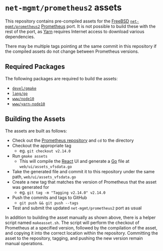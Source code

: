 # `net-mgmt/prometheus2` assets

This repository contains pre-compiled assets for the [FreeBSD]
[`net-mgmt/prometheus2`] [Prometheus] port.
It is not possible to build these with the rest of the port, as [Yarn] requires
Internet access to download various dependencies.

There may be multiple tags pointing at the same commit in this repository if
the compiled assets do not change between Prometheus versions.

## Required Packages

The following packages are required to build the assets:

  - [`devel/gmake`]
  - [`lang/go`]
  - [`www/node10`]
  - [`www/yarn-node10`]

## Building the Assets

The assets are built as follows:

  - Check out the [Prometheus repository] and `cd` to the directory
  - Checkout the appropriate tag
    - eg. `git checkout v2.14.0`
  - Run `gmake assets`
    - This will compile the [React] UI and generate a [Go] file at
      `web/ui/assets_vfsdata.go`
  - Take the generated file and commit it to this repository under the same
    path, `web/ui/assets_vfsdata.go`
  - Create a new tag that matches the version of Prometheus that the asset was
    generated for
    - eg. `git tag -m "Tagging v2.14.0" v2.14.0`
  - Push the commits and tags to GitHub
    - `git push && git push --tags`
  - Test and submit the updated `net-mgmt/prometheus2` port as usual

In addition to building the asset manually as shown above, there is a helper
script named `makeasset.sh`. The script will perform the checkout of Prometheus
at a specified version, followed by the compilation of the asset, and copying
it into the correct location within the repository. Committing the asset to the
repository, tagging, and pushing the new version remain manual operations.

<!-- document links -->
[`devel/gmake`]: https://www.freshports.org/devel/gmake
[`lang/go`]: https://www.freshports.org/lang/go
[`net-mgmt/prometheus2`]: https://github.com/freebsd/freebsd-ports/tree/master/net-mgmt/prometheus2
[`www/node10`]: https://www.freshports.org/www/node10
[`www/yarn-node10`]: https://www.freshports.org/www/yarn-node10
[FreeBSD]: https://www.freebsd.org/
[Go]: https://golang.org/
[Prometheus]: https://prometheus.io/
[Prometheus repository]: https://github.com/prometheus/prometheus
[React]: https://reactjs.org/
[Yarn]: https://yarnpkg.com/
